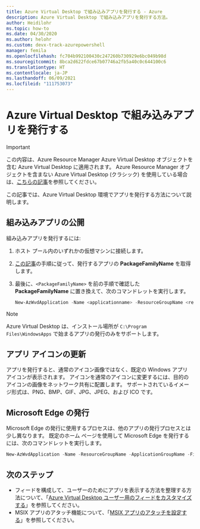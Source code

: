 ```yaml
---
title: Azure Virtual Desktop で組み込みアプリを発行する - Azure
description: Azure Virtual Desktop で組み込みアプリを発行する方法。
author: Heidilohr
ms.topic: how-to
ms.date: 04/30/2020
ms.author: helohr
ms.custom: devx-track-azurepowershell
manager: femila
ms.openlocfilehash: fc704b992100430c247260b730929e6bc049b98d
ms.sourcegitcommit: 8bca2d622fdce67b07746a2fb5a40c0c644100c6
ms.translationtype: HT
ms.contentlocale: ja-JP
ms.lasthandoff: 06/09/2021
ms.locfileid: "111753073"
---
```

# <a name="publish-built-in-apps-in-azure-virtual-desktop"></a>Azure Virtual Desktop で組み込みアプリを発行する

>[!IMPORTANT]
>この内容は、Azure Resource Manager Azure Virtual Desktop オブジェクトを含む Azure Virtual Desktop に適用されます。 Azure Resource Manager オブジェクトを含まない Azure Virtual Desktop (クラシック) を使用している場合は、[こちらの記事](./virtual-desktop-fall-2019/publish-apps-2019.md)を参照してください。

この記事では、Azure Virtual Desktop 環境でアプリを発行する方法について説明します。

## <a name="publish-built-in-apps"></a>組み込みアプリの公開

組み込みアプリを発行するには:

1. ホスト プール内のいずれかの仮想マシンに接続します。
2. [この記事](/powershell/module/appx/get-appxpackage)の手順に従って、発行するアプリの **PackageFamilyName** を取得します。
3. 最後に、`<PackageFamilyName>` を前の手順で確認した **PackageFamilyName** に置き換えて、次のコマンドレットを実行します。

   ```powershell
   New-AzWvdApplication -Name <applicationname> -ResourceGroupName <resourcegroupname> -ApplicationGroupName <appgroupname> -FilePath "shell:appsFolder\<PackageFamilyName>!App" -CommandLineSetting <Allow|Require|DoNotAllow> -IconIndex 0 -IconPath <iconpath> -ShowInPortal:$true
   ```

>[!NOTE]
> Azure Virtual Desktop は、インストール場所が `C:\Program Files\WindowsApps` で始まるアプリの発行のみをサポートします。

## <a name="update-app-icons"></a>アプリ アイコンの更新

アプリを発行すると、通常のアイコン画像ではなく、既定の Windows アプリ アイコンが表示されます。 アイコンを通常のアイコンに変更するには、目的のアイコンの画像をネットワーク共有に配置します。 サポートされているイメージ形式は、PNG、BMP、GIF、JPG、JPEG、および ICO です。

## <a name="publish-microsoft-edge"></a>Microsoft Edge の発行

Microsoft Edge の発行に使用するプロセスは、他のアプリの発行プロセスとは少し異なります。 既定のホーム ページを使用して Microsoft Edge を発行するには、次のコマンドレットを実行します。

```powershell
New-AzWvdApplication -Name -ResourceGroupName -ApplicationGroupName -FilePath "shell:Appsfolder\Microsoft.MicrosoftEdge_8wekyb3d8bbwe!MicrosoftEdge" -CommandLineSetting <Allow|Require|DoNotAllow> -iconPath "C:\Windows\SystemApps\Microsoft.MicrosoftEdge_8wekyb3d8bbwe\microsoftedge.exe" -iconIndex 0 -ShowInPortal:$true
```

## <a name="next-steps"></a>次のステップ

- フィードを構成して、ユーザーのためにアプリを表示する方法を整理する方法について、「[Azure Virtual Desktop ユーザー用のフィードをカスタマイズする](customize-feed-for-virtual-desktop-users.md)」を参照してください。
- MSIX アプリのアタッチ機能について、「[MSIX アプリのアタッチを設定する](app-attach.md)」を参照してください。

